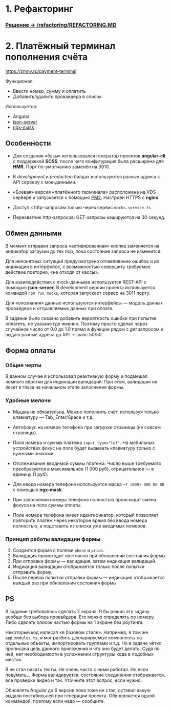 # 1. Рефакторинг
### [Решение → /refactoring/REFACTORING.MD](https://github.com/zmnv/payment-terminal/blob/master/refactoring/REFACTORING.MD)

# 2. Платёжный терминал пополнения счёта

https://zmnv.ru/payment-terminal

Функционал:

* Ввести номер, сумму и оплатить
* Добавить/удалить провайдера в список

Используется:

* Angular
* [json-server](https://github.com/typicode/json-server)
* [ngx-mask](https://github.com/JsDaddy/ngx-mask)

## Особенности

* Для создания «базы» использовался генератор проектов **angular-cli** с поддержкой **SCSS**, после чего конфигурация была расширена для **HMR**. Порт по-умолчанию заменён на 3010.

* В *development* и *production* билдах используются разные адреса к API серверу с мок-данными.

* «Боевая» версия «платёжного терминала» расположена на VDS сервере и запускается с помощью [PM2](). Настроен HTTPS с **nginx**.

* Доступ к http-запросам только через сервис `mocks.service.ts`

* Перехватчик http-запросов: GET-запросы кэшируются на 30 секунд.

## Обмен данными

В момент отправки запроса «активированная» кнопка заменяется на индикатор загрузки до тех пор, пока состояние запроса не изменится.

Для непонятных ситуаций предусмотрено отлавливание ошибок и их индикация в интерфейсе, с возможностью совершить требуемое действие повторно, «не отходя от кассы».

Для взаимодействия с mock-данными используется REST-API с помощью **json-server**. В development версии проекта используется командой `npm run mocks`, которая запускает сервер на 3011 порту.

Для «опознания» данных используются интерфейсы — модель данных провайдера и отправляемых данных при оплате.

В задании было сказано добавить вероятность ошибки при попытке оплатить, не указано где именно. Поэтому просто сделал через случайное число от 0.0 до 1.0 прямо в функции рядом с *get* запросом и выдаю разные адреса до API -> шанс 50/50.

## Форма оплаты

### Общие черты
В данном случае я использовал реактивную форму и подмешал немного вёрстки для индикации валидаций. При этом, валидация не лезет в глаза на начальном этапе заполнения формы.

### Удобные мелочи

* Мышка не обязательна. Можно пополнить счёт, используя только клавиатуру — Tab, Enter/Space и т.д.

* Автофокус на номере телефона при загрузке страницы (не совсем страницы).

* Поля номера и суммы платежа `input type="tel"`.
На мобильных устройствах фокус на поле будет вызывать клавиатуру только с нужными знаками.

* Отслеживание вводимой суммы платежа.
Число выше требуемого преобразуется в максимальное (1 000 руб), отрицательное — в единицу (1 руб).

* Для ввода номера телефона используется маска `+7 (000) 000 00 00` с помощью **ngx-mask**.

* При заполнении номера телефона полностью происходит смена фокуса на поле суммы оплаты.

* Поле номера телефона имеет идентификатор, который позволяет повторить платёж через некоторое время без ввода номера полностью, а подставить из списка уже вводимых номеров.


### Принцип работы валидации формы

1. Создается форма с полями `phone` и `price`.
2. Валидация происходит постоянно при обновлении состояния формы.
4. При отправки формы — валидация, затем индикация валидаций.
5. Индикация валидации отображается только после попытки отправить форму.
6. После первой попытки отправки формы — индикация отображается каждый раз при обновлении состояния формы.


## PS

В задании требовалось сделать 2 экрана. Я бы решил эту задачу вообще без выбора провайдера. Его можно определять по номеру. Либо сделать список частью формы на 1 экране без роутинга.

Некоторый код написал «в базовом стиле». Например, в том же  `app.modules.ts`, я мог разбить декларируемые компоненты на отдельные объекты, импортировать группами и т.д. Но в задаче чётко прописана цель данного приложения и что оно будет делать. Судя по ней, нет необходимости в усложнении структуры кода в подобных местах.

Я не стал писать тесты. Не очень часто с ними работал. Но если подумать... Форма валидируется, состояние соединения отображается, все проверки видно и так. Уточните этот вопрос, если нужно.

Обновлять Angular до 6 версии пока тоже не стал, оставил какую выдали постабильней при генерации проекта. Обвновляется одной коммандой, поэтому если надо — сообщите.
